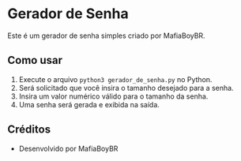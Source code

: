 # Gerador de Senha

Este é um gerador de senha simples criado por MafiaBoyBR.

## Como usar

1. Execute o arquivo `python3 gerador_de_senha.py` no Python.
2. Será solicitado que você insira o tamanho desejado para a senha.
3. Insira um valor numérico válido para o tamanho da senha.
4. Uma senha será gerada e exibida na saída.

## Créditos

- Desenvolvido por MafiaBoyBR
